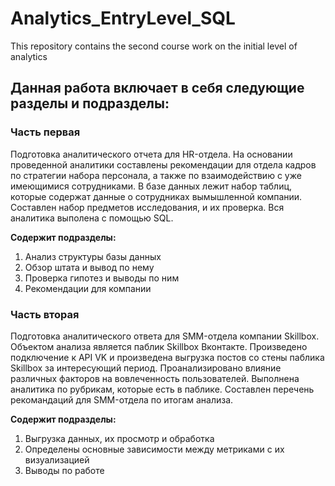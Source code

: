 # Analytics_EntryLevel_SQL
This repository contains the second course work on the initial level of analytics


## Данная работа включает в себя следующие разделы и подразделы:


### Часть первая

Подготовка аналитического отчета для HR-отдела. На основании проведенной аналитики составлены рекомендации для отдела кадров по стратегии набора персонала, а также по взаимодействию с уже имеющимися сотрудниками. В базе данных лежит набор таблиц, которые содержат данные о сотрудниках вымышленной компании. Составлен набор предметов исследования, и их проверка. Вся аналитика выполена с помощью SQL. 


**Содержит подразделы:**

1. Анализ структуры базы данных
2. Обзор штата и вывод по нему
3. Проверка гипотез и выводы по ним
4. Рекомендации для компании



### Часть вторая

Подготовка аналитического ответа для SMM-отдела компании Skillbox. Объектом анализа является паблик Skillbox Вконтакте. Произведено подключение к API VK и произведена выгрузка постов со стены паблика Skillbox за интересующий период. Проанализировано влияние различных факторов на вовлеченность пользователей. Выполнена аналитика по рубрикам, которые есть в паблике. Составлен перечень рекомандаций для SMM-отдела по итогам анализа.


**Содержит подразделы:**

1. Выгрузка данных, их просмотр и обработка
2. Определены основные зависимости между метриками с их визуализацией
3. Выводы по работе

